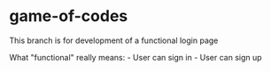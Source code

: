 # game-of-codes

This branch is for development of a functional login page

What "functional" really means:
	- User can sign in
	- User can sign up